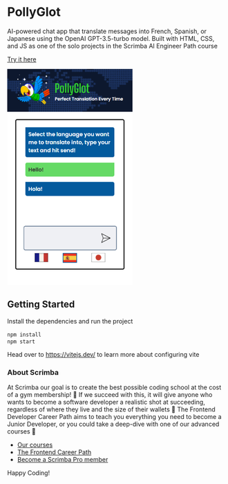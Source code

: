 # PollyGlot

AI-powered chat app that translate messages into French, Spanish, or Japanese using the OpenAI GPT-3.5-turbo model. Built with HTML, CSS, and JS as one of the solo projects in the Scrimba AI Engineer Path course

[Try it here](https://polly-glot.pages.dev/)

<img style="height: 500px; width: auto;" src="https://github.com/ChathurikaDissanayaka/polly-glot/blob/main/assets/Screenshot%202024-07-06%20143255.png">

## Getting Started
Install the dependencies and run the project
```
npm install
npm start
```

Head over to https://vitejs.dev/ to learn more about configuring vite
### About Scrimba

At Scrimba our goal is to create the best possible coding school at the cost of a gym membership! 💜
If we succeed with this, it will give anyone who wants to become a software developer a realistic shot at succeeding, regardless of where they live and the size of their wallets 🎉
The Frontend Developer Career Path aims to teach you everything you need to become a Junior Developer, or you could take a deep-dive with one of our advanced courses 🚀

- [Our courses](https://scrimba.com/allcourses)
- [The Frontend Career Path](https://scrimba.com/learn/frontend)
- [Become a Scrimba Pro member](https://scrimba.com/pricing)

Happy Coding!

